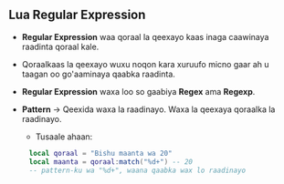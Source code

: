 ## Lua Regular Expression

- **Regular Expression** waa qoraal la qeexayo kaas inaga caawinaya raadinta qoraal kale.

- Qoraalkaas la qeexayo wuxu noqon kara xuruufo micno gaar ah u taagan oo go'aaminaya qaabka raadinta.

- **Regular Expression** waxa loo so gaabiya **Regex** ama **Regexp**.

- **Pattern** → Qeexida waxa la raadinayo. Waxa la qeexaya qoraalka la raadinayo.

   - Tusaale ahaan: 
```lua
     local qoraal = "Bishu maanta wa 20"
     local maanta = qoraal:match("%d+") -- 20
     -- pattern-ku wa "%d+", waana qaabka wax lo raadinayo
```